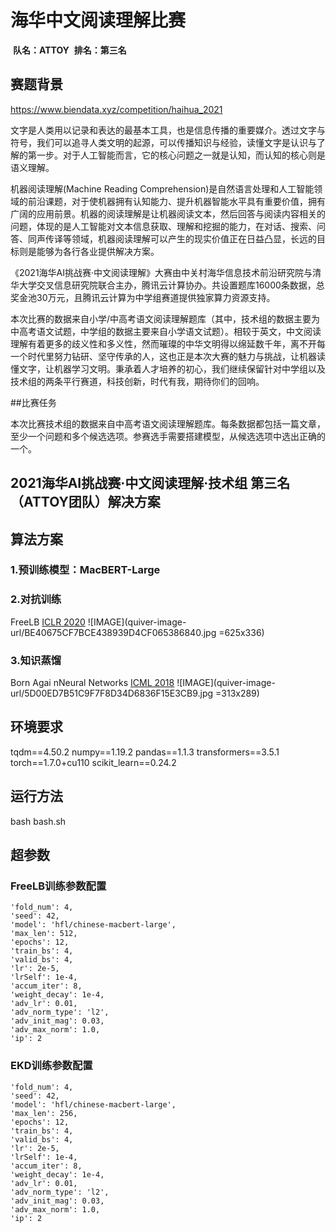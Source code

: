 # 海华中文阅读理解比赛
​                                                                                     **队名：ATTOY** 
​                                                                                     **排名：第三名** 

## 赛题背景
https://www.biendata.xyz/competition/haihua_2021

文字是人类用以记录和表达的最基本工具，也是信息传播的重要媒介。透过文字与符号，我们可以追寻人类文明的起源，可以传播知识与经验，读懂文字是认识与了解的第一步。对于人工智能而言，它的核心问题之一就是认知，而认知的核心则是语义理解。
 
机器阅读理解(Machine Reading Comprehension)是自然语言处理和人工智能领域的前沿课题，对于使机器拥有认知能力、提升机器智能水平具有重要价值，拥有广阔的应用前景。机器的阅读理解是让机器阅读文本，然后回答与阅读内容相关的问题，体现的是人工智能对文本信息获取、理解和挖掘的能力，在对话、搜索、问答、同声传译等领域，机器阅读理解可以产生的现实价值正在日益凸显，长远的目标则是能够为各行各业提供解决方案。
 
《2021海华AI挑战赛·中文阅读理解》大赛由中关村海华信息技术前沿研究院与清华大学交叉信息研究院联合主办，腾讯云计算协办。共设置题库16000条数据，总奖金池30万元，且腾讯云计算为中学组赛道提供独家算力资源支持。
 
本次比赛的数据来自小学/中高考语文阅读理解题库（其中，技术组的数据主要为中高考语文试题，中学组的数据主要来自小学语文试题）。相较于英文，中文阅读理解有着更多的歧义性和多义性，然而璀璨的中华文明得以绵延数千年，离不开每一个时代里努力钻研、坚守传承的人，这也正是本次大赛的魅力与挑战，让机器读懂文字，让机器学习文明。秉承着人才培养的初心，我们继续保留针对中学组以及技术组的两条平行赛道，科技创新，时代有我，期待你们的回响。
 
##比赛任务

本次比赛技术组的数据来自中高考语文阅读理解题库。每条数据都包括一篇文章，至少一个问题和多个候选选项。参赛选手需要搭建模型，从候选选项中选出正确的一个。
 
## 2021海华AI挑战赛·中文阅读理解·技术组 第三名（ATTOY团队）解决方案

## 算法方案
### 1.预训练模型：MacBERT-Large
### 2.对抗训练
FreeLB [ICLR 2020]
![IMAGE](quiver-image-url/BE40675CF7BCE438939D4CF065386840.jpg =625x336)
### 3.知识蒸馏
Born Agai nNeural Networks [ICML 2018]
![IMAGE](quiver-image-url/5D00ED7B51C9F7F8D34D6836F15E3CB9.jpg =313x289)

[ICLR 2020]: https://openreview.net/forum?id=BygzbyHFvB
[ICML 2018]: https://openreview.net/forum?id=H1EwisW_-r

## 环境要求
tqdm==4.50.2
numpy==1.19.2
pandas==1.1.3
transformers==3.5.1
torch==1.7.0+cu110
scikit_learn==0.24.2

## 运行方法
bash bash.sh

## 超参数
### FreeLB训练参数配置
    'fold_num': 4, 
    'seed': 42,
    'model': 'hfl/chinese-macbert-large', 
    'max_len': 512, 
    'epochs': 12,
    'train_bs': 4, 
    'valid_bs': 4,
    'lr': 2e-5,  
    'lrSelf': 1e-4,  
    'accum_iter': 8, 
    'weight_decay': 1e-4, 
    'adv_lr': 0.01,
    'adv_norm_type': 'l2',
    'adv_init_mag': 0.03,
    'adv_max_norm': 1.0,
    'ip': 2
### EKD训练参数配置
    'fold_num': 4, 
    'seed': 42,
    'model': 'hfl/chinese-macbert-large', 
    'max_len': 256, 
    'epochs': 12,
    'train_bs': 4, 
    'valid_bs': 4,
    'lr': 2e-5,  
    'lrSelf': 1e-4,  
    'accum_iter': 8, 
    'weight_decay': 1e-4, 
    'adv_lr': 0.01,
    'adv_norm_type': 'l2',
    'adv_init_mag': 0.03,
    'adv_max_norm': 1.0,
    'ip': 2

